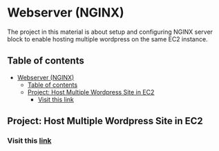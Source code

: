 # Webserver (NGINX)

The project in this material is about setup and configuring NGINX server block to enable hosting multiple wordpress on the same EC2 instance.

## Table of contents

- [Webserver (NGINX)](#webserver-nginx)
  - [Table of contents](#table-of-contents)
  - [Project: Host Multiple Wordpress Site in EC2](#project-host-multiple-wordpress-site-in-ec2)
    - [Visit this link](#visit-this-link)

## Project: Host Multiple Wordpress Site in EC2

### Visit this [link](project/README.md)

